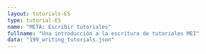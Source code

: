 ```yaml
---
layout: tutorials-ES
type: tutorial-ES
name: "META: Escribir tutoriales"
fullname: "Una introducción a la escritura de tutoriales MEI"
data: "199_writing_tutorials.json"
---
```

